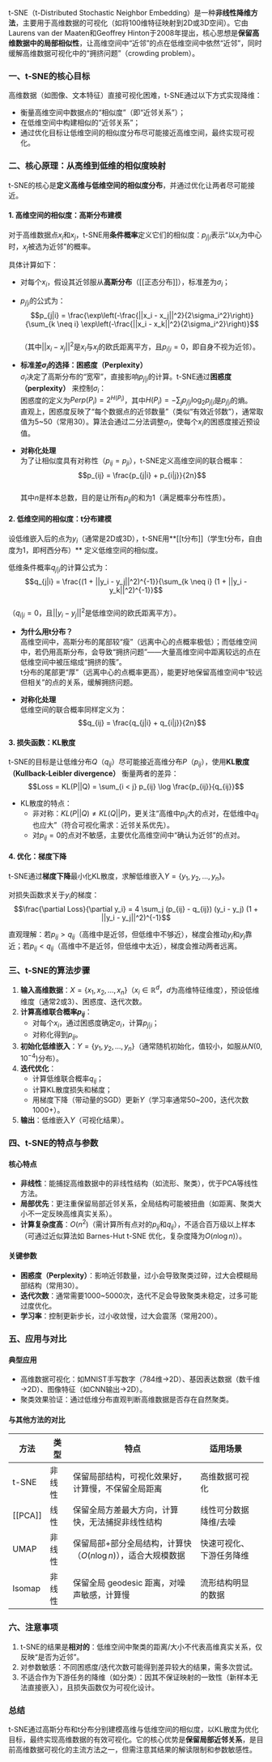 t-SNE（t-Distributed Stochastic Neighbor Embedding）是一种**非线性降维方法**，主要用于高维数据的可视化（如将100维特征映射到2D或3D空间）。它由Laurens van der Maaten和Geoffrey Hinton于2008年提出，核心思想是**保留高维数据中的局部相似性**，让高维空间中“近邻”的点在低维空间中依然“近邻”，同时缓解高维数据可视化中的“拥挤问题”（crowding problem）。


### 一、t-SNE的核心目标
高维数据（如图像、文本特征）直接可视化困难，t-SNE通过以下方式实现降维：  
- 衡量高维空间中数据点的“相似度”（即“近邻关系”）；  
- 在低维空间中构建相似的“近邻关系”；  
- 通过优化目标让低维空间的相似度分布尽可能接近高维空间，最终实现可视化。  


### 二、核心原理：从高维到低维的相似度映射
t-SNE的核心是**定义高维与低维空间的相似度分布**，并通过优化让两者尽可能接近。


#### 1. 高维空间的相似度：高斯分布建模
对于高维数据点$x_i$和$x_j$，t-SNE用**条件概率**定义它们的相似度：$p_{j|i}$表示“以$x_i$为中心时，$x_j$被选为近邻”的概率。  

具体计算如下：  
- 对每个$x_i$，假设其近邻服从**高斯分布**（[[正态分布]]），标准差为$\sigma_i$；  
- $p_{j|i}$的公式为：  
  $$p_{j|i} = \frac{\exp\left(-\frac{||x_i - x_j||^2}{2\sigma_i^2}\right)}{\sum_{k \neq i} \exp\left(-\frac{||x_i - x_k||^2}{2\sigma_i^2}\right)}$$  
  （其中$||x_i - x_j||^2$是$x_i$与$x_j$的欧氏距离平方，且$p_{i|i}=0$，即自身不视为近邻）。  


- **标准差$\sigma_i$的选择：困惑度（Perplexity）**  
  $\sigma_i$决定了高斯分布的“宽窄”，直接影响$p_{j|i}$的计算。t-SNE通过**困惑度（perplexity）** 来控制$\sigma_i$：  
  困惑度的定义为$Perp(P_i) = 2^{H(P_i)}$，其中$H(P_i) = -\sum_j p_{j|i} \log_2 p_{j|i}$是$p_{j|i}$的熵。  
  直观上，困惑度反映了“每个数据点的近邻数量”（类似“有效近邻数”），通常取值为5~50（常用30）。算法会通过二分法调整$\sigma_i$，使每个$x_i$的困惑度接近预设值。  


- **对称化处理**  
  为了让相似度具有对称性（$p_{ij}=p_{ji}$），t-SNE定义高维空间的联合概率：  
  $$p_{ij} = \frac{p_{j|i} + p_{i|j}}{2n}$$  
  其中$n$是样本总数，目的是让所有$p_{ij}$的和为1（满足概率分布性质）。  


#### 2. 低维空间的相似度：t分布建模
设低维嵌入后的点为$y_i$（通常是2D或3D），t-SNE用**[[t分布]]（学生t分布，自由度为1，即柯西分布）** 定义低维空间的相似度。  

低维条件概率$q_{j|i}$的计算公式为：  
$$q_{j|i} = \frac{(1 + ||y_i - y_j||^2)^{-1}}{\sum_{k \neq i} (1 + ||y_i - y_k||^2)^{-1}}$$  
（$q_{i|i}=0$，且$||y_i - y_j||^2$是低维空间的欧氏距离平方）。  


- **为什么用t分布？**  
  高维空间中，高斯分布的尾部较“瘦”（远离中心的点概率极低）；而低维空间中，若仍用高斯分布，会导致“拥挤问题”——大量高维空间中距离较远的点在低维空间中被压缩成“拥挤的簇”。  
  t分布的尾部更“厚”（远离中心的点概率更高），能更好地保留高维空间中“较远但相关”的点的关系，缓解拥挤问题。  


- **对称化处理**  
  低维空间的联合概率同样定义为：  
  $$q_{ij} = \frac{q_{j|i} + q_{i|j}}{2n}$$  


#### 3. 损失函数：KL散度
t-SNE的目标是让低维分布$Q$（$q_{ij}$）尽可能接近高维分布$P$（$p_{ij}$），使用**KL散度（Kullback-Leibler divergence）** 衡量两者的差异：  
$$Loss = KL(P||Q) = \sum_{i < j} p_{ij} \log \frac{p_{ij}}{q_{ij}}$$  


- KL散度的特点：  
  - 非对称：$KL(P||Q) \neq KL(Q||P)$，更关注“高维中$p_{ij}$大的点对，在低维中$q_{ij}$也应大”（符合可视化需求：近邻关系优先）。  
  - 对$p_{ij}=0$的点对不敏感，主要优化高维空间中“确认为近邻”的点对。  


#### 4. 优化：梯度下降
t-SNE通过**梯度下降**最小化KL散度，求解低维嵌入$Y = \{y_1, y_2, ..., y_n\}$。  

对损失函数求关于$y_i$的梯度：  
$$\frac{\partial Loss}{\partial y_i} = 4 \sum_j (p_{ij} - q_{ij}) (y_i - y_j) (1 + ||y_i - y_j||^2)^{-1}$$  

直观理解：若$p_{ij} > q_{ij}$（高维中是近邻，但低维中不够近），梯度会推动$y_i$和$y_j$靠近；若$p_{ij} < q_{ij}$（高维中不是近邻，但低维中太近），梯度会推动两者远离。  


### 三、t-SNE的算法步骤
1. **输入高维数据**：$X = \{x_1, x_2, ..., x_n\}$（$x_i \in \mathbb{R}^d$，$d$为高维特征维度），预设低维维度（通常2或3）、困惑度、迭代次数。  
2. **计算高维联合概率$p_{ij}$**：  
   - 对每个$x_i$，通过困惑度确定$\sigma_i$，计算$p_{j|i}$；  
   - 对称化得到$p_{ij}$。  
3. **初始化低维嵌入**：$Y = \{y_1, y_2, ..., y_n\}$（通常随机初始化，值较小，如服从$N(0, 10^{-4})$分布）。  
4. **迭代优化**：  
   - 计算低维联合概率$q_{ij}$；  
   - 计算KL散度损失和梯度；  
   - 用梯度下降（带动量的SGD）更新$Y$（学习率通常50~200，迭代次数1000+）。  
5. **输出**：低维嵌入$Y$（可视化结果）。  


### 四、t-SNE的特点与参数
#### 核心特点
- **非线性**：能捕捉高维数据中的非线性结构（如流形、聚类），优于PCA等线性方法。  
- **局部优先**：更注重保留局部近邻关系，全局结构可能被扭曲（如距离、聚类大小不一定反映高维真实关系）。  
- **计算复杂度高**：$O(n^2)$（需计算所有点对的$p_{ij}$和$q_{ij}$），不适合百万级以上样本（可通过近似算法如 Barnes-Hut t-SNE 优化，复杂度降为$O(n \log n)$）。  


#### 关键参数
- **困惑度（Perplexity）**：影响近邻数量，过小会导致聚类过碎，过大会模糊局部结构（常用30）。  
- **迭代次数**：通常需要1000~5000次，迭代不足会导致聚类未稳定，过多可能过度优化。  
- **学习率**：控制更新步长，过小收敛慢，过大会震荡（常用200）。  


### 五、应用与对比
#### 典型应用
- 高维数据可视化：如MNIST手写数字（784维→2D）、基因表达数据（数千维→2D）、图像特征（如CNN输出→2D）。  
- 聚类效果验证：通过低维分布直观判断高维数据是否存在自然聚类。  


#### 与其他方法的对比
| 方法      | 类型  | 特点                                     | 适用场景         |     |
| ------- | --- | -------------------------------------- | ------------ | --- |
| t-SNE   | 非线性 | 保留局部结构，可视化效果好，计算慢，不保留全局距离              | 高维数据可视化      |     |
| [[PCA]] | 线性  | 保留全局方差最大方向，计算快，无法捕捉非线性结构               | 线性可分数据降维/去噪  |     |
| UMAP    | 非线性 | 保留局部+部分全局结构，计算快（$O(n \log n)$），适合大规模数据 | 快速可视化、下游任务降维 |     |
| Isomap  | 非线性 | 保留全局 geodesic 距离，对噪声敏感，计算慢             | 流形结构明显的数据    |     |


### 六、注意事项
1. t-SNE的结果是**相对的**：低维空间中聚类的距离/大小不代表高维真实关系，仅反映“是否为近邻”。  
2. 对参数敏感：不同困惑度/迭代次数可能得到差异较大的结果，需多次尝试。  
3. 不适合作为下游任务的降维（如分类）：因其不保证映射的一致性（新样本无法直接嵌入），且损失函数仅为可视化设计。  


### 总结
t-SNE通过高斯分布和t分布分别建模高维与低维空间的相似度，以KL散度为优化目标，最终实现高维数据的有效可视化。它的核心优势是**保留局部近邻关系**，是目前高维数据可视化的主流方法之一，但需注意其结果的解读限制和参数敏感性。